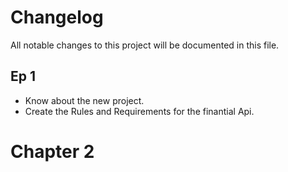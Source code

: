 # Changelog

All notable changes to this project will be documented in this file.


## Ep 1

- Know about the new project.
- Create the Rules and Requirements for the finantial Api.

# Chapter 2